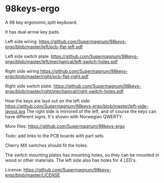 # 98keys-ergo
A 98 key ergonomic,split keyboard.

It has dual arrow key pads.

Left side wiring:
https://github.com/Supermagnum/98keys-ergo/blob/master/left/pcb-flat-left.pdf

Left side switch plate:
https://github.com/Supermagnum/98keys-ergo/blob/master/left/mechanical/left-switch-holes.pdf

Right side wiring
https://github.com/Supermagnum/98keys-ergo/blob/master/right/pcb-flat-right.pdf

Right side switch plate:
https://github.com/Supermagnum/98keys-ergo/blob/master/right/mechanical/right-switch-holes.pdf

How the keys are layd out on the left side:
https://github.com/Supermagnum/98keys-ergo/blob/master/left-side-layout.jpg
The right side is mirrored of the left, and of course the keys can have different signs.
It's shown with Norwegian QWERTY.

More files:
https://github.com/Supermagnum/98keys-ergo

 Todo: add links to the PCB boards with part sets.

Cherry MX switches should fit the holes.

The switch mounting plates has mounting holes, so they can be mounted in wood or other materials. 
The left side also has holes for 4 LED's.

License:
https://github.com/Supermagnum/98keys-ergo/blob/master/LICENSE
